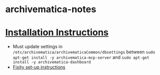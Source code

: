 # archivematica-notes

# [Installation Instructions](https://www.archivematica.org/en/docs/archivematica-1.6/admin-manual/installation/installation/)
* Must update settings in `/etc/archivematica/archivematicaCommon/dbsettings` between `sudo apt-get install -y archivematica-mcp-server` and `sudo apt-get install -y archivematica-dashboard`
* [Fixity set-up instructions](https://github.com/artefactual/fixity)
